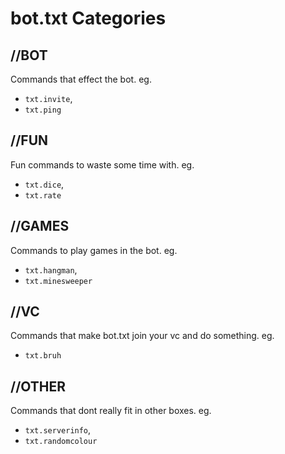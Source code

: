 # bot.txt Categories
## **//BOT**
Commands that effect the bot. eg. 
* `txt.invite`, 
* `txt.ping`
## **//FUN**
Fun commands to waste some time with. eg. 
* `txt.dice`, 
* `txt.rate`
## **//GAMES**
Commands to play games in the bot. eg. 
* `txt.hangman`, 
* `txt.minesweeper`
## **//VC**
Commands that make bot.txt join your vc and do something. eg. 
* `txt.bruh`
## **//OTHER**
Commands that dont really fit in other boxes. eg. 
* `txt.serverinfo`, 
* `txt.randomcolour`
